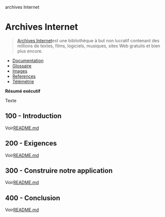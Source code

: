 archives Internet

# Archives Internet

> [Archives Internet](https://archive.org/)est une bibliothèque à but non lucratif contenant des millions de textes, films, logiciels, musiques, sites Web gratuits et bien plus encore.

-   [Documentation](./DOCUMENTATION.md)
-   [Glossaire](./GLOSSARY.md)
-   [Images](./IMAGES.md)
-   [References](./REFERENCES.md)
-   [Télémétrie](./TELEMETRY.md)

**Résumé exécutif**

Texte

## 100 - Introduction

Voir[README.md](./100/README.md)

## 200 - Exigences

Voir[README.md](./200/README.md)

## 300 - Construire notre application

Voir[README.md](./300/README.md)

## 400 - Conclusion

Voir[README.md](./400/README.md)
